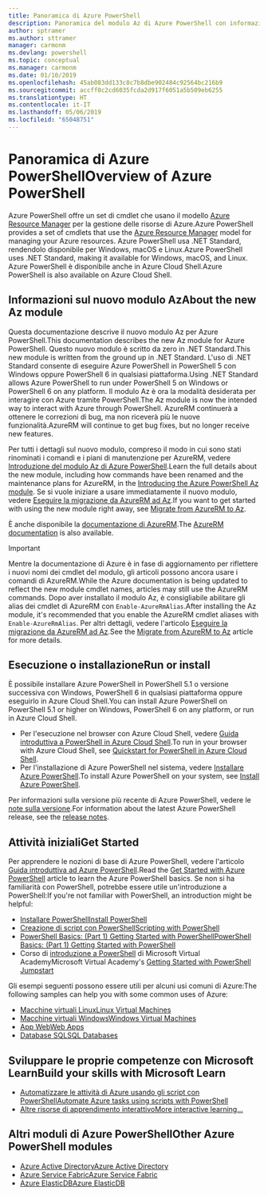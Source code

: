 ```yaml
---
title: Panoramica di Azure PowerShell
description: Panoramica del modulo Az di Azure PowerShell con informazioni su come installare e iniziare a usare il modulo.
author: sptramer
ms.author: sttramer
manager: carmonm
ms.devlang: powershell
ms.topic: conceptual
ms.manager: carmonm
ms.date: 01/10/2019
ms.openlocfilehash: 45ab083dd133c8c7b8dbe902484c92564bc216b9
ms.sourcegitcommit: accff0c2cd6035fcda2d917f6051a5b509eb6255
ms.translationtype: HT
ms.contentlocale: it-IT
ms.lasthandoff: 05/06/2019
ms.locfileid: "65048751"
---
```

# <a name="overview-of-azure-powershell"></a><span data-ttu-id="c757a-103">Panoramica di Azure PowerShell</span><span class="sxs-lookup"><span data-stu-id="c757a-103">Overview of Azure PowerShell</span></span>

<span data-ttu-id="c757a-104">Azure PowerShell offre un set di cmdlet che usano il modello [Azure Resource Manager](/azure/azure-resource-manager/resource-group-overview) per la gestione delle risorse di Azure.</span><span class="sxs-lookup"><span data-stu-id="c757a-104">Azure PowerShell provides a set of cmdlets that use the [Azure Resource Manager](/azure/azure-resource-manager/resource-group-overview) model for managing your Azure resources.</span></span> <span data-ttu-id="c757a-105">Azure PowerShell usa .NET Standard, rendendolo disponibile per Windows, macOS e Linux.</span><span class="sxs-lookup"><span data-stu-id="c757a-105">Azure PowerShell uses .NET Standard, making it available for Windows, macOS, and Linux.</span></span>
<span data-ttu-id="c757a-106">Azure PowerShell è disponibile anche in Azure Cloud Shell.</span><span class="sxs-lookup"><span data-stu-id="c757a-106">Azure PowerShell is also available on Azure Cloud Shell.</span></span>

## <a name="about-the-new-az-module"></a><span data-ttu-id="c757a-107">Informazioni sul nuovo modulo Az</span><span class="sxs-lookup"><span data-stu-id="c757a-107">About the new Az module</span></span>

<span data-ttu-id="c757a-108">Questa documentazione descrive il nuovo modulo Az per Azure PowerShell.</span><span class="sxs-lookup"><span data-stu-id="c757a-108">This documentation describes the new Az module for Azure PowerShell.</span></span> <span data-ttu-id="c757a-109">Questo nuovo modulo è scritto da zero in .NET Standard.</span><span class="sxs-lookup"><span data-stu-id="c757a-109">This new module is written from the ground up in .NET Standard.</span></span> <span data-ttu-id="c757a-110">L'uso di .NET Standard consente di eseguire Azure PowerShell in PowerShell 5 con Windows oppure PowerShell 6 in qualsiasi piattaforma.</span><span class="sxs-lookup"><span data-stu-id="c757a-110">Using .NET Standard allows Azure PowerShell to run under PowerShell 5 on Windows or PowerShell 6 on any platform.</span></span> <span data-ttu-id="c757a-111">Il modulo Az è ora la modalità desiderata per interagire con Azure tramite PowerShell.</span><span class="sxs-lookup"><span data-stu-id="c757a-111">The Az module is now the intended way to interact with Azure through PowerShell.</span></span>
<span data-ttu-id="c757a-112">AzureRM continuerà a ottenere le correzioni di bug, ma non riceverà più le nuove funzionalità.</span><span class="sxs-lookup"><span data-stu-id="c757a-112">AzureRM will continue to get bug fixes, but no longer receive new features.</span></span>

<span data-ttu-id="c757a-113">Per tutti i dettagli sul nuovo modulo, compreso il modo in cui sono stati rinominati i comandi e i piani di manutenzione per AzureRM, vedere [Introduzione del modulo Az di Azure PowerShell](new-azureps-module-az.md).</span><span class="sxs-lookup"><span data-stu-id="c757a-113">Learn the full details about the new module, including how commands have been renamed and the maintenance plans for AzureRM, in the [Introducing the Azure PowerShell Az module](new-azureps-module-az.md).</span></span> <span data-ttu-id="c757a-114">Se si vuole iniziare a usare immediatamente il nuovo modulo, vedere [Eseguire la migrazione da AzureRM ad Az](migrate-from-azurerm-to-az.md).</span><span class="sxs-lookup"><span data-stu-id="c757a-114">If you want to get started with using the new module right away, see [Migrate from AzureRM to Az](migrate-from-azurerm-to-az.md).</span></span>

<span data-ttu-id="c757a-115">È anche disponibile la [documentazione di AzureRM](/powershell/azure/azurerm).</span><span class="sxs-lookup"><span data-stu-id="c757a-115">The [AzureRM documentation](/powershell/azure/azurerm) is also available.</span></span>

> [!IMPORTANT]
>
> <span data-ttu-id="c757a-116">Mentre la documentazione di Azure è in fase di aggiornamento per riflettere i nuovi nomi dei cmdlet del modulo, gli articoli possono ancora usare i comandi di AzureRM.</span><span class="sxs-lookup"><span data-stu-id="c757a-116">While the Azure documentation is being updated to reflect the new module cmdlet names, articles may still use the AzureRM commands.</span></span> <span data-ttu-id="c757a-117">Dopo aver installato il modulo Az, è consigliabile abilitare gli alias dei cmdlet di AzureRM con `Enable-AzureRmAlias`.</span><span class="sxs-lookup"><span data-stu-id="c757a-117">After installing the Az module, it's recommended that you enable the AzureRM cmdlet aliases with `Enable-AzureRmAlias`.</span></span> <span data-ttu-id="c757a-118">Per altri dettagli, vedere l'articolo [Eseguire la migrazione da AzureRM ad Az](migrate-from-azurerm-to-az.md).</span><span class="sxs-lookup"><span data-stu-id="c757a-118">See the [Migrate from AzureRM to Az](migrate-from-azurerm-to-az.md) article for more details.</span></span>

## <a name="run-or-install"></a><span data-ttu-id="c757a-119">Esecuzione o installazione</span><span class="sxs-lookup"><span data-stu-id="c757a-119">Run or install</span></span>

<span data-ttu-id="c757a-120">È possibile installare Azure PowerShell in PowerShell 5.1 o versione successiva con Windows, PowerShell 6 in qualsiasi piattaforma oppure eseguirlo in Azure Cloud Shell.</span><span class="sxs-lookup"><span data-stu-id="c757a-120">You can install Azure PowerShell on PowerShell 5.1 or higher on Windows, PowerShell 6 on any platform, or run in Azure Cloud Shell.</span></span>

* <span data-ttu-id="c757a-121">Per l'esecuzione nel browser con Azure Cloud Shell, vedere [Guida introduttiva a PowerShell in Azure Cloud Shell](/azure/cloud-shell/quickstart-powershell).</span><span class="sxs-lookup"><span data-stu-id="c757a-121">To run in your browser with Azure Cloud Shell, see [Quickstart for PowerShell in Azure Cloud Shell](/azure/cloud-shell/quickstart-powershell).</span></span>
* <span data-ttu-id="c757a-122">Per l'installazione di Azure PowerShell nel sistema, vedere [Installare Azure PowerShell](install-az-ps.md).</span><span class="sxs-lookup"><span data-stu-id="c757a-122">To install Azure PowerShell on your system, see [Install Azure PowerShell](install-az-ps.md).</span></span>

<span data-ttu-id="c757a-123">Per informazioni sulla versione più recente di Azure PowerShell, vedere le [note sulla versione](release-notes-azureps.md).</span><span class="sxs-lookup"><span data-stu-id="c757a-123">For information about the latest Azure PowerShell release, see the [release notes](release-notes-azureps.md).</span></span>

## <a name="get-started"></a><span data-ttu-id="c757a-124">Attività iniziali</span><span class="sxs-lookup"><span data-stu-id="c757a-124">Get Started</span></span>

<span data-ttu-id="c757a-125">Per apprendere le nozioni di base di Azure PowerShell, vedere l'articolo [Guida introduttiva ad Azure PowerShell](get-started-azureps.md).</span><span class="sxs-lookup"><span data-stu-id="c757a-125">Read the [Get Started with Azure PowerShell](get-started-azureps.md) article to learn the Azure PowerShell basics.</span></span> <span data-ttu-id="c757a-126">Se non si ha familiarità con PowerShell, potrebbe essere utile un'introduzione a PowerShell:</span><span class="sxs-lookup"><span data-stu-id="c757a-126">If you're not familiar with PowerShell, an introduction might be helpful:</span></span>

* [<span data-ttu-id="c757a-127">Installare PowerShell</span><span class="sxs-lookup"><span data-stu-id="c757a-127">Install PowerShell</span></span>](/powershell/scripting/install/installing-powershell)
* [<span data-ttu-id="c757a-128">Creazione di script con PowerShell</span><span class="sxs-lookup"><span data-stu-id="c757a-128">Scripting with PowerShell</span></span>](/powershell/scripting/powershell-scripting)
* [<span data-ttu-id="c757a-129">PowerShell Basics: (Part 1) Getting Started with PowerShell</span><span class="sxs-lookup"><span data-stu-id="c757a-129">PowerShell Basics: (Part 1) Getting Started with PowerShell</span></span>](https://channel9.msdn.com/Blogs/Taste-of-Premier/PowerShellBasicsPart1)
* <span data-ttu-id="c757a-130">Corso di [introduzione a PowerShell](https://mva.microsoft.com/liveevents/powershell-jumpstart) di Microsoft Virtual Academy</span><span class="sxs-lookup"><span data-stu-id="c757a-130">Microsoft Virtual Academy's [Getting Started with PowerShell Jumpstart](https://mva.microsoft.com/liveevents/powershell-jumpstart)</span></span>

<span data-ttu-id="c757a-131">Gli esempi seguenti possono essere utili per alcuni usi comuni di Azure:</span><span class="sxs-lookup"><span data-stu-id="c757a-131">The following samples can help you with some common uses of Azure:</span></span>

* [<span data-ttu-id="c757a-132">Macchine virtuali Linux</span><span class="sxs-lookup"><span data-stu-id="c757a-132">Linux Virtual Machines</span></span>](/azure/virtual-machines/virtual-machines-linux-powershell-samples?toc=/powershell/azure/toc.json)
* [<span data-ttu-id="c757a-133">Macchine virtuali Windows</span><span class="sxs-lookup"><span data-stu-id="c757a-133">Windows Virtual Machines</span></span>](/azure/virtual-machines/virtual-machines-windows-powershell-samples?toc=/powershell/azure/toc.json)
* [<span data-ttu-id="c757a-134">App Web</span><span class="sxs-lookup"><span data-stu-id="c757a-134">Web Apps</span></span>](/azure/app-service-web/app-service-powershell-samples?toc=/powershell/azure/toc.json)
* [<span data-ttu-id="c757a-135">Database SQL</span><span class="sxs-lookup"><span data-stu-id="c757a-135">SQL Databases</span></span>](/azure/sql-database/sql-database-powershell-samples?toc=/powershell/azure/toc.json)

## <a name="build-your-skills-with-microsoft-learn"></a><span data-ttu-id="c757a-136">Sviluppare le proprie competenze con Microsoft Learn</span><span class="sxs-lookup"><span data-stu-id="c757a-136">Build your skills with Microsoft Learn</span></span>

- [<span data-ttu-id="c757a-137">Automatizzare le attività di Azure usando gli script con PowerShell</span><span class="sxs-lookup"><span data-stu-id="c757a-137">Automate Azure tasks using scripts with PowerShell</span></span>](/learn/modules/automate-azure-tasks-with-powershell/)
- [<span data-ttu-id="c757a-138">Altre risorse di apprendimento interattivo</span><span class="sxs-lookup"><span data-stu-id="c757a-138">More interactive learning...</span></span>](/learn/browse/?term=powershell)

## <a name="other-azure-powershell-modules"></a><span data-ttu-id="c757a-139">Altri moduli di Azure PowerShell</span><span class="sxs-lookup"><span data-stu-id="c757a-139">Other Azure PowerShell modules</span></span>

* [<span data-ttu-id="c757a-140">Azure Active Directory</span><span class="sxs-lookup"><span data-stu-id="c757a-140">Azure Active Directory</span></span>](/powershell/azure/active-directory/)
* [<span data-ttu-id="c757a-141">Azure Service Fabric</span><span class="sxs-lookup"><span data-stu-id="c757a-141">Azure Service Fabric</span></span>](/powershell/azure/service-fabric/)
* [<span data-ttu-id="c757a-142">Azure ElasticDB</span><span class="sxs-lookup"><span data-stu-id="c757a-142">Azure ElasticDB</span></span>](/powershell/azure/elasticdbjobs/)
